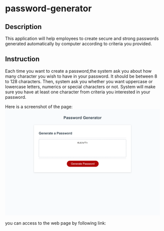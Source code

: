 # password-generator
## Description
This application will help employees to create secure and strong passwords generated automatically by computer according to criteria you provided.
## Instruction
Each time you want to create a password,the system ask you about how many character you wish to have in your password. It should be between 8 to 128 characters.
Then, system ask you whether you want uppercase or lowercase letters, numerics or special characters or not. System will make sure you have at least one character from criteria you interested in your password.

Here is a screenshot of the page:
![Password-generator Page.](./Assets/screenshot.png)

you can access to the web page by following link:
